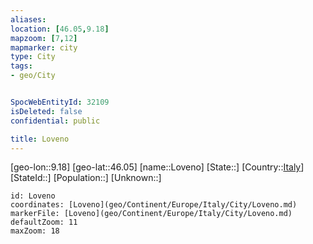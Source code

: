 ```yaml
---
aliases: 
location: [46.05,9.18]
mapzoom: [7,12] 
mapmarker: city 
type: City
tags:
- geo/City


SpocWebEntityId: 32109
isDeleted: false
confidential: public

title: Loveno
---
```

[geo-lon::9.18]
[geo-lat::46.05]
[name::Loveno]
[State::]
[Country::[Italy](geo/Continent/Europe/Italy.md)]
[StateId::]
[Population::]
[Unknown::]


```leaflet
id: Loveno
coordinates: [Loveno](geo/Continent/Europe/Italy/City/Loveno.md)
markerFile: [Loveno](geo/Continent/Europe/Italy/City/Loveno.md)
defaultZoom: 11 
maxZoom: 18
```


